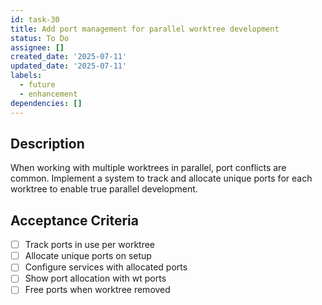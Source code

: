 ```yaml
---
id: task-30
title: Add port management for parallel worktree development
status: To Do
assignee: []
created_date: '2025-07-11'
updated_date: '2025-07-11'
labels:
  - future
  - enhancement
dependencies: []
---
```


## Description

When working with multiple worktrees in parallel, port conflicts are common. Implement a system to track and allocate unique ports for each worktree to enable true parallel development.

## Acceptance Criteria

- [ ] Track ports in use per worktree
- [ ] Allocate unique ports on setup
- [ ] Configure services with allocated ports
- [ ] Show port allocation with wt ports
- [ ] Free ports when worktree removed
